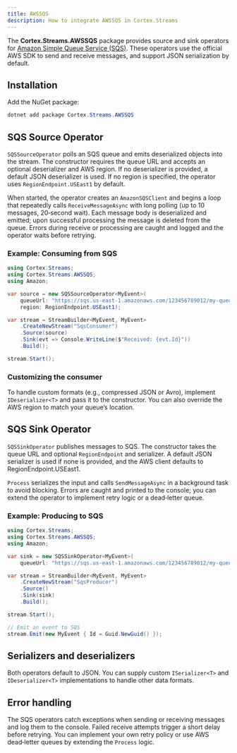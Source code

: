 ```yaml
---
title: AWSSQS
description: How to integrate AWSSQS in Cortex.Streams
---
```


The **Cortex.Streams.AWSSQS** package provides source and sink operators for [Amazon Simple Queue Service (SQS)](https://aws.amazon.com/sqs/). These operators use the official AWS SDK to send and receive messages, and support JSON serialization by default.

## Installation

Add the NuGet package:

```powershell
dotnet add package Cortex.Streams.AWSSQS
```

## SQS Source Operator

`SQSSourceOperator` polls an SQS queue and emits deserialized objects into the stream. The constructor requires the queue URL and accepts an optional deserializer and AWS region. If no deserializer is provided, a default JSON deserializer is used. If no region is specified, the operator uses `RegionEndpoint.USEast1` by default.

When started, the operator creates an `AmazonSQSClient` and begins a loop that repeatedly calls `ReceiveMessageAsync` with long polling (up to 10 messages, 20‑second wait). Each message body is deserialized and emitted; upon successful processing the message is deleted from the queue. Errors during receive or processing are caught and logged and the operator waits before retrying.

### Example: Consuming from SQS

```csharp
using Cortex.Streams;
using Cortex.Streams.AWSSQS;
using Amazon;

var source = new SQSSourceOperator<MyEvent>(
    queueUrl: "https://sqs.us-east-1.amazonaws.com/123456789012/my-queue",
    region: RegionEndpoint.USEast1);

var stream = StreamBuilder<MyEvent, MyEvent>
    .CreateNewStream("SqsConsumer")
    .Source(source)
    .Sink(evt => Console.WriteLine($"Received: {evt.Id}"))
    .Build();

stream.Start();
```

### Customizing the consumer

To handle custom formats (e.g., compressed JSON or Avro), implement `IDeserializer<T>` and pass it to the constructor. You can also override the AWS region to match your queue’s location.

## SQS Sink Operator
`SQSSinkOperator` publishes messages to SQS. The constructor takes the queue URL and optional `RegionEndpoint` and serializer. A default JSON serializer is used if none is provided, and the AWS client defaults to RegionEndpoint.USEast1.

`Process` serializes the input and calls `SendMessageAsync` in a background task to avoid blocking. Errors are caught and printed to the console; you can extend the operator to implement retry logic or a dead‑letter queue.

### Example: Producing to SQS

```csharp
using Cortex.Streams;
using Cortex.Streams.AWSSQS;
using Amazon;

var sink = new SQSSinkOperator<MyEvent>(
    queueUrl: "https://sqs.us-east-1.amazonaws.com/123456789012/my-queue");

var stream = StreamBuilder<MyEvent, MyEvent>
    .CreateNewStream("SqsProducer")
    .Source()
    .Sink(sink)
    .Build();

stream.Start();

// Emit an event to SQS
stream.Emit(new MyEvent { Id = Guid.NewGuid() });

```

## Serializers and deserializers

Both operators default to JSON. You can supply custom `ISerializer<T>` and `IDeserializer<T>` implementations to handle other data formats.

## Error handling

The SQS operators catch exceptions when sending or receiving messages and log them to the console. Failed receive attempts trigger a short delay before retrying. You can implement your own retry policy or use AWS dead‑letter queues by extending the `Process` logic.